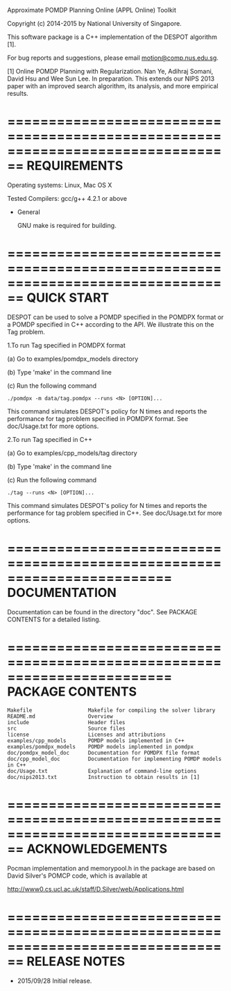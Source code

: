 Approximate POMDP Planning Online (APPL Online) Toolkit

Copyright (c) 2014-2015 by National University of Singapore.

This software package is a C++ implementation of the DESPOT algorithm [1].

For bug reports and suggestions, please email motion@comp.nus.edu.sg.

[1] Online POMDP Planning with Regularization. Nan Ye, Adihraj Somani, David Hsu and Wee Sun Lee. In preparation. This extends our NIPS 2013 paper with an improved search algorithm, its analysis, and more empirical results.


================================================================================
REQUIREMENTS
================================================================================

Operating systems: Linux, Mac OS X

Tested Compilers:         gcc/g++ 4.2.1 or above

* General

  GNU make is required for building.


================================================================================
QUICK START
================================================================================

DESPOT can be used to solve a POMDP specified in the POMDPX format or a POMDP
specified in C++ according to the API. We illustrate this on the Tag problem.

1.To run Tag specified in POMDPX format

(a) Go to examples/pomdpx_models directory 

(b) Type 'make' in the command line 

(c) Run the following command

	./pomdpx -m data/tag.pomdpx --runs <N> [OPTION]...

This command simulates DESPOT's policy for N times and reports the
performance for tag problem specified in POMDPX format. See doc/Usage.txt for 
more options.

2.To run Tag specified in C++ 

(a) Go to examples/cpp_models/tag directory 

(b) Type 'make' in the command line 

(c) Run the following command

	./tag --runs <N> [OPTION]...

This command simulates DESPOT's policy for N times and reports the
performance for tag problem specified in C++. See doc/Usage.txt for more options.


========================================================================
DOCUMENTATION
========================================================================

Documentation can be found in the directory "doc". See PACKAGE CONTENTS for a detailed listing.


========================================================================
PACKAGE CONTENTS 
========================================================================
```
Makefile                  Makefile for compiling the solver library
README.md                 Overview
include                   Header files
src                       Source files
license                   Licenses and attributions
examples/cpp_models       POMDP models implemented in C++
examples/pomdpx_models    POMDP models implemented in pomdpx
doc/pomdpx_model_doc      Documentation for POMDPX file format
doc/cpp_model_doc         Documentation for implementing POMDP models in C++
doc/Usage.txt             Explanation of command-line options
doc/nips2013.txt          Instruction to obtain results in [1]
```

================================================================================
ACKNOWLEDGEMENTS
================================================================================
Pocman implementation and memorypool.h in the package are based on David
Silver's POMCP code, which is available at

  http://www0.cs.ucl.ac.uk/staff/D.Silver/web/Applications.html

================================================================================
RELEASE NOTES
================================================================================
* 2015/09/28 Initial release.

